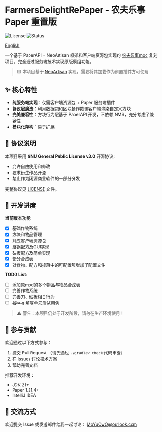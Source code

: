 # FarmersDelightRePaper - 农夫乐事 Paper 重置版

![License](https://img.shields.io/badge/License-GPLv3-blue)
![Status](https://img.shields.io/badge/Status-Alpha-red)

[English](README.md)

一个基于 PaperAPI + NeoArtisan 框架和客户端资源包实现的 [农夫乐事mod](https://modrinth.com/mod/farmers-delight) 复刻项目，完全通过服务端技术实现原版模组功能。

> 🟨 本项目基于 [NeoArtisan](https://github.com/KitsunaiMC/NeoArtisan) 实现，需要将其加载作为前置插件方可使用

## ✨ 核心特性

- **纯服务端实现**：仅需客户端资源包 + Paper 服务端插件
- **协议层魔法**：利用数据包和区块操作欺骗客户端渲染自定义方块
- **完美兼容性**：方块行为层基于 PaperAPI 开发，不依赖 NMS，充分考虑了兼容性
- **模块化架构**：易于扩展


## 📜 协议说明

本项目采用 **GNU General Public License v3.0** 开源协议:
- 允许自由使用和修改
- 要求衍生作品开源
- 禁止作为闭源商业软件的一部分分发

完整协议见 [LICENSE](LICENSE) 文件。

## 🚧 开发进度

**当前版本功能**:
- [x] 基础作物系统
- [x] 方块和物品管理
- [x] 对应客户端资源包
- [x] 厨锅配方及GUI实现
- [x] 砧板配方及简单实现
- [x] 部分合成表
- [x] 对食物、配方和掉落中的可配置项增加了配置文件

**TODO List**:
- [ ] 添加原mod的多个物品与物品合成表
- [ ] 完善作物系统
- [ ] 完善刀、砧板相关行为
- [ ] ~~找bug~~ 编写单元测试用例

> ⚠️ 警告：本项目仍处于开发阶段，请勿在生产环境使用！

## 🤝 参与贡献

欢迎通过以下方式参与：
1. 提交 Pull Request （请先通过 `./gradlew check` 代码审查）
2. 在 Issues 讨论技术方案
3. 帮助完善文档

推荐开发环境：
- JDK 21+
- Paper 1.21.4+
- IntelliJ IDEA

## 💬 交流方式

欢迎提交 Issue 或发送邮件给我一起讨论： [MoYuOwO@outlook.com](mailto:MoYuOwO@outlook.com)